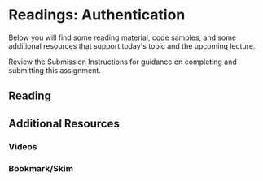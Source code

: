 # Readings: Authentication

Below you will find some reading material, code samples, and some additional resources that support today's topic and the upcoming lecture.

Review the Submission Instructions for guidance on completing and submitting this assignment.

## Reading


## Additional Resources


### Videos

<!-- PLACEHOLDER -->

### Bookmark/Skim


